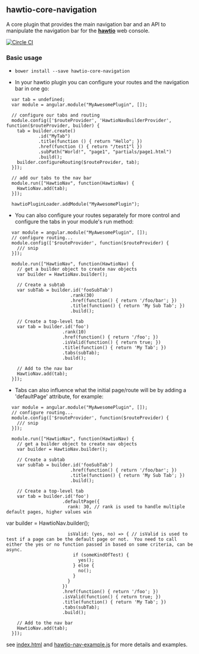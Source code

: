 ## hawtio-core-navigation

A core plugin that provides the main navigation bar and an API to manipulate the navigation bar for the **[hawtio](http://hawt.io)** web console.

[![Circle CI](https://circleci.com/gh/hawtio/hawtio-core-navigation.svg?style=svg)](https://circleci.com/gh/hawtio/hawtio-core-navigation)

### Basic usage
* `bower install --save hawtio-core-navigation`

* In your hawtio plugin you can configure your routes and the navigation bar in one go:

```
  var tab = undefined;
  var module = angular.module("MyAwesomePlugin", []);

  // configure our tabs and routing
  module.config(['$routeProvider', 'HawtioNavBuilderProvider', function($routeProvider, builder) {
    tab = builder.create()
            .id("MyTab")
            .title(function () { return "Hello"; })
            .href(function () { return "/test1"l })
            .subPath("World!", "page1", "partials/page1.html")
            .build();
    builder.configureRouting($routeProvider, tab);
  }]);

  // add our tabs to the nav bar
  module.run(["HawtioNav", function(HawtioNav) {
    HawtioNav.add(tab);
  }]);

  hawtioPluginLoader.addModule("MyAwesomePlugin");
```

* You can also configure your routes separately for more control and configure the tabs in your module's run method:

```
  var module = angular.module("MyAwesomePlugin", []);
  // configure routing...
  module.config(['$routeProvider', function($routeProvider) {
    /// snip
  }]);

  module.run(["HawtioNav", function(HawtioNav) {
    // get a builder object to create nav objects
    var builder = HawtioNav.builder();

    // Create a subtab
    var subTab = builder.id('fooSubTab')
                        .rank(30)
                        .href(function() { return '/foo/bar'; })
                        .title(function() { return 'My Sub Tab'; })
                        .build();

    // Create a top-level tab
    var tab = builder.id('foo')
                     .rank(10)
                     .href(function() { return '/foo'; })
                     .isValid(function() { return true; })
                     .title(function() { return 'My Tab'; })
                     .tabs(subTab);
                     .build();

    // Add to the nav bar
    HawtioNav.add(tab);
  }]);
```

* Tabs can also influence what the initial page/route will be by adding a 'defaultPage' attribute, for example:

```
  var module = angular.module("MyAwesomePlugin", []);
  // configure routing...
  module.config(['$routeProvider', function($routeProvider) {
    /// snip
  }]);

  module.run(["HawtioNav", function(HawtioNav) {
    // get a builder object to create nav objects
    var builder = HawtioNav.builder();

    // Create a subtab
    var subTab = builder.id('fooSubTab')
                        .href(function() { return '/foo/bar'; })
                        .title(function() { return 'My Sub Tab'; })
                        .build();

    // Create a top-level tab
    var tab = builder.id('foo')
                     .defaultPage({
                       rank: 30, // rank is used to handle multiple default pages, higher values win
```
  var builder = HawtioNav.builder();
```
                       isValid: (yes, no) => { // isValid is used to test if a page can be the default page or not.  You need to call either the yes or no function passed in based on some criteria, can be async.
                         if (someKindOfTest) {
                           yes();
                         } else {
                           no();
                         }
                       }
                     })
                     .href(function() { return '/foo'; })
                     .isValid(function() { return true; })
                     .title(function() { return 'My Tab'; })
                     .tabs(subTab);
                     .build();

    // Add to the nav bar
    HawtioNav.add(tab);
  }]);
```

  see [index.html](https://github.com/hawtio/hawtio-core-navigation/blob/master/index.html) and [hawtio-nav-example.js](https://github.com/hawtio/hawtio-core-navigation/blob/master/hawtio-nav-example.js) for more details and examples.
